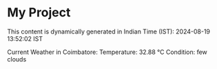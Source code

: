 # My Project

This content is dynamically generated in Indian Time (IST): 2024-08-19 13:52:02 IST


Current Weather in Coimbatore:
Temperature: 32.88 °C
Condition: few clouds
